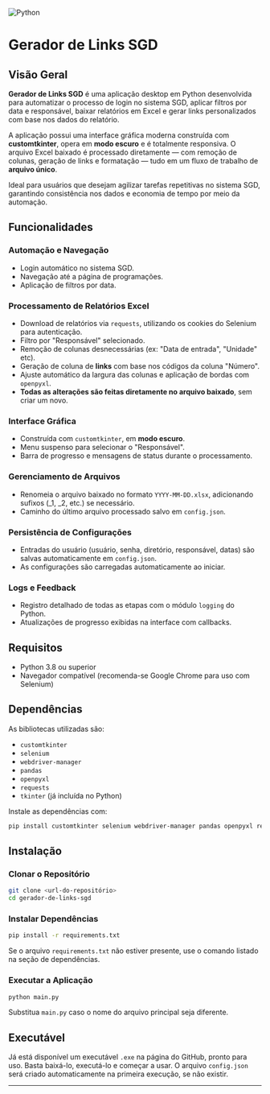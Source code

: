 ![Python](https://img.shields.io/badge/python-3.10+-blue)

# Gerador de Links SGD

## Visão Geral

**Gerador de Links SGD** é uma aplicação desktop em Python desenvolvida para automatizar o processo de login no sistema SGD, aplicar filtros por data e responsável, baixar relatórios em Excel e gerar links personalizados com base nos dados do relatório.

A aplicação possui uma interface gráfica moderna construída com **customtkinter**, opera em **modo escuro** e é totalmente responsiva. O arquivo Excel baixado é processado diretamente — com remoção de colunas, geração de links e formatação — tudo em um fluxo de trabalho de **arquivo único**.

Ideal para usuários que desejam agilizar tarefas repetitivas no sistema SGD, garantindo consistência nos dados e economia de tempo por meio da automação.

## Funcionalidades

### Automação e Navegação

- Login automático no sistema SGD.
- Navegação até a página de programações.
- Aplicação de filtros por data.

### Processamento de Relatórios Excel

- Download de relatórios via `requests`, utilizando os cookies do Selenium para autenticação.
- Filtro por "Responsável" selecionado.
- Remoção de colunas desnecessárias (ex: "Data de entrada", "Unidade" etc).
- Geração de coluna de **links** com base nos códigos da coluna "Número".
- Ajuste automático da largura das colunas e aplicação de bordas com `openpyxl`.
- **Todas as alterações são feitas diretamente no arquivo baixado**, sem criar um novo.

### Interface Gráfica

- Construída com `customtkinter`, em **modo escuro**.
- Menu suspenso para selecionar o "Responsável".
- Barra de progresso e mensagens de status durante o processamento.

### Gerenciamento de Arquivos

- Renomeia o arquivo baixado no formato `YYYY-MM-DD.xlsx`, adicionando sufixos (_1, _2, etc.) se necessário.
- Caminho do último arquivo processado salvo em `config.json`.

### Persistência de Configurações

- Entradas do usuário (usuário, senha, diretório, responsável, datas) são salvas automaticamente em `config.json`.
- As configurações são carregadas automaticamente ao iniciar.

### Logs e Feedback

- Registro detalhado de todas as etapas com o módulo `logging` do Python.
- Atualizações de progresso exibidas na interface com callbacks.

## Requisitos

- Python 3.8 ou superior
- Navegador compatível (recomenda-se Google Chrome para uso com Selenium)

## Dependências

As bibliotecas utilizadas são:

- `customtkinter`
- `selenium`
- `webdriver-manager`
- `pandas`
- `openpyxl`
- `requests`
- `tkinter` (já incluída no Python)

Instale as dependências com:

```bash
pip install customtkinter selenium webdriver-manager pandas openpyxl requests
```

## Instalação

### Clonar o Repositório

```bash
git clone <url-do-repositório>
cd gerador-de-links-sgd
```

### Instalar Dependências

```bash
pip install -r requirements.txt
```

Se o arquivo `requirements.txt` não estiver presente, use o comando listado na seção de dependências.

### Executar a Aplicação

```bash
python main.py
```

Substitua `main.py` caso o nome do arquivo principal seja diferente.

## Executável

Já está disponível um executável `.exe` na página do GitHub, pronto para uso. Basta baixá-lo, executá-lo e começar a usar. O arquivo `config.json` será criado automaticamente na primeira execução, se não existir.

---

